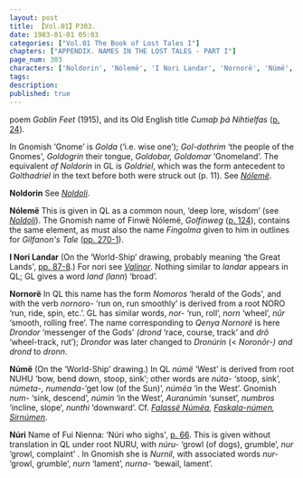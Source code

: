 ```yaml
---
layout: post
title: 【Vol.01】P303.
date: 1983-01-01 05:03
categories: ["Vol.01 The Book of Lost Tales I"]
chapters: ["APPENDIX. NAMES IN THE LOST TALES - PART I"]
page_num: 303
characters: ['Noldorin', 'Nólemë', 'I Nori Landar', 'Nornorë', 'Númë', 'Núri']
tags: 
description: 
published: true
---
```


<p style="text-indent: 0;">
poem <I>Goblin Feet</I> (1915), and its Old English title <I>Cumaþ þá Nihtielfas</I> (<a href="{{site.baseurl}}/vol01-p24">p. 24</a>).
</p>

In Gnomish ‘Gnome’ is <I>Golda</I> (‘i.e. wise one’); <I>Gol-dothrim</I> ‘the people of the Gnomes', <I>Goldogrin</I> their tongue, <I>Goldobar, Goldomar</I> ‘Gnomeland’. The equivalent <I>of Noldorin</I> in GL is <I>Goldriel</I>, which was the form antecedent to <I>Golthadriel</I> in the text before both were struck out (p. 11). See <I>[Nólemë]({{site.baseurl}}/characters#Nólemë)</I>.

<B>Noldorin</B>   See <I>[Noldoli]({{site.baseusl}}/characters#Noldoli)</I>.

<B>Nólemë</B> This is given in QL as a common noun, ‘deep lore, wisdom’ (see <I>[Noldoli]({{site.baseurl}}/characters#Noldoli)</I>). The Gnomish name of Finwë Nólemë, <I>Golfinweg</I> ([p. 124]({{site.baseurl}}/vol01-p124)), contains the same element, as must also the name <I>Fingolma</I> given to him in outlines for <I>Gilfanon's Tale</I> ([pp. 270-1]({{site.baseurl}}/vol01-p270)).

<B>I Nori Landar</B> (On the ‘World-Ship’ drawing, probably meaning ‘the Great Lands', [pp. 87-8]({{site.baseurl}}/vol01-p87).) For nori see <I>[Valinor]({{site.baseurl}}/characters#Valinor)</I>. Nothing similar to <I>landar</I> appears in QL; GL gives a word <I>land (lann</I>) ‘broad’.

<B>Nornorë</B>   In QL this name has the form <I>Nomoros</I> ‘herald of the Gods', and with the verb <I>nornoro-</I> ‘run on, run smoothly’ is derived from a root NORO ‘run, ride, spin, etc.’. GL has similar words, <I>nor-</I> ‘run, roll’, <I>norn</I> ‘wheel’, <I>nûr</I> ‘smooth, rolling free’. The name corresponding to <I>Qenya Nornorë</I> is here <I>Drondor</I> ‘messenger of the Gods' <I>(drond</I> ‘race, course, track’ and <I>drô</I> ‘wheel-track, rut’); <I>Drondor</I> was later changed to <I>Dronúrin</I> (< <I>Noronōr-) and drond</I> to <I>dronn</I>.

<B>Númë</B> (On the ‘World-Ship’ drawing.) In QL <I>númë</I> ‘West’ is derived from root NUHU ‘bow, bend down, stoop, sink’; other words are <I>núta-</I> ‘stoop, sink’, <I>númeta-, numenda-</I>‘get low (of the Sun)’, <I>númëa</I> ‘in the West’. Gnomish <I>num-</I> ‘sink, descend’, <I>númin</I> ‘in the West’, <I>Auranúmin</I> ‘sunset’, <I>numbros</I> ‘incline, slope’, <I>nunthi</I> ‘downward’. Cf. <I>[Falassë Númëa]({{site.baseurl}}/characters#Falassë%20Númëa), [Faskala-númen]({{site.baseurl}}/characters#Faskala-númen), [Sirnúmen]({{site.baseurl}}/characters#Sirnúmen)</I>.

<B>Núri</B>  Name of Fui Nienna: ‘Núri who sighs', [p. 66]({{site.baseurl}}/vol01-p66). This is given without translation in QL under root NURU, with <I>núru-</I> ‘growl (of dogs), grumble’, <I>nur</I> ‘growl, complaint’ . In Gnomish she is <I>Nurnil</I>, with associated words <I>nur-</I> ‘growl, grumble’, <I>nurn</I> ‘lament’, <I>nurna-</I> ‘bewail, lament’.


